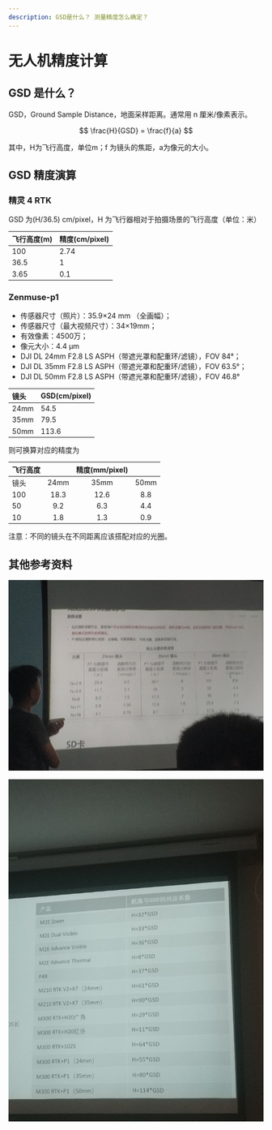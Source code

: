 ```yaml
---
description: GSD是什么？ 测量精度怎么确定？
---
```


# 无人机精度计算

## GSD 是什么？

GSD，Ground Sample Distance，地面采样距离。通常用 n 厘米/像素表示。

$$
\frac{H}{GSD} = \frac{f}{a}
$$

其中，H为飞行高度，单位m；f 为镜头的焦距，a为像元的大小。

## GSD 精度演算

### 精灵 4 RTK

GSD 为\(H/36.5\) cm/pixel，H 为飞行器相对于拍摄场景的飞行高度（单位：米）

| 飞行高度\(m\) | 精度\(cm/pixel\) |
| :--- | :--- |
| 100 | 2.74 |
| 36.5 | 1 |
| 3.65 | 0.1 |

### Zenmuse-p1

* 传感器尺寸（照片）：35.9×24 mm （全画幅）； 
* 传感器尺寸（最大视频尺寸）：34×19mm； 
* 有效像素：4500万； 
* 像元大小：4.4 μm
* DJI DL 24mm F2.8 LS ASPH（带遮光罩和配重环/滤镜），FOV 84°；
* DJI DL 35mm F2.8 LS ASPH（带遮光罩和配重环/滤镜），FOV 63.5°； 
* DJI DL 50mm F2.8 LS ASPH（带遮光罩和配重环/滤镜），FOV 46.8°

| 镜头 | GSD\(cm/pixel\) |
| :--- | :--- |
| 24mm | 54.5 |
| 35mm | 79.5 |
| 50mm | 113.6 |

则可换算对应的精度为

| 飞行高度 |  | 精度\(mm/pixel\) |  |
| :--- | :---: | :---: | :---: |
| 镜头 | 24mm | 35mm | 50mm |
| 100 | 18.3 | 12.6 | 8.8 |
| 50 | 9.2 | 6.3 | 4.4 |
| 10 | 1.8 | 1.3 | 0.9 |

注意：不同的镜头在不同距离应该搭配对应的光圈。

## 其他参考资料

![&#x5927;&#x7586;P1&#x7684;&#x5149;&#x5708;&#x3001;&#x955C;&#x5934;&#x548C;GSD](.gitbook/assets/img_20210805_100058.jpg)

![&#x5927;&#x7586;&#x591A;&#x6B3E;&#x65E0;&#x4EBA;&#x673A;&#x7684;GSD](.gitbook/assets/img_20210803_110001.jpg)

